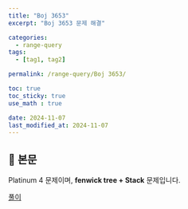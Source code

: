 ```yaml
---
title: "Boj 3653"
excerpt: "Boj 3653 문제 해결"

categories:
  - range-query
tags:
  - [tag1, tag2]

permalink: /range-query/Boj 3653/

toc: true
toc_sticky: true
use_math : true

date: 2024-11-07
last_modified_at: 2024-11-07
---
```


## 🦥 본문

Platinum 4 문제이며, **fenwick tree + Stack** 문제입니다. 

[풀이](https://changeable-aftershave-67a.notion.site/24-11-07-13751c4af5d680b2bd03d2eae1ce8878)
